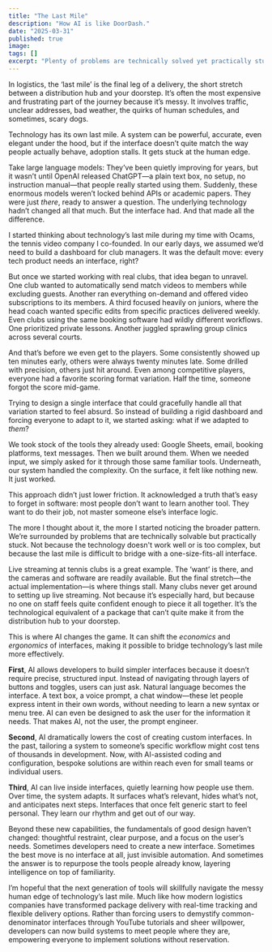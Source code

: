 ```yaml
---
title: "The Last Mile"
description: "How AI is like DoorDash."
date: "2025-03-31"
published: true
image: 
tags: []
excerpt: "Plenty of problems are technically solved yet practically stuck, not because the machinery falters, but because no single interface can carry it across the messy terrain of human behavior."
---
```

In logistics, the ‘last mile’ is the final leg of a delivery, the short stretch between a distribution hub and your doorstep. It’s often the most expensive and frustrating part of the journey because it’s messy. It involves traffic, unclear addresses, bad weather, the quirks of human schedules, and sometimes, scary dogs.

Technology has its own last mile. A system can be powerful, accurate, even elegant under the hood, but if the interface doesn’t quite match the way people actually behave, adoption stalls. It gets stuck at the human edge.

Take large language models: They’ve been quietly improving for years, but it wasn’t until OpenAI released ChatGPT—a plain text box, no setup, no instruction manual—that people really started using them. Suddenly, these enormous models weren’t locked behind APIs or academic papers. They were just *there*, ready to answer a question. The underlying technology hadn’t changed all that much. But the interface had. And that made all the difference.

I started thinking about technology’s last mile during my time with Ocams, the tennis video company I co-founded. In our early days, we assumed we’d need to build a dashboard for club managers. It was the default move: every tech product needs an interface, right?

But once we started working with real clubs, that idea began to unravel. One club wanted to automatically send match videos to members while excluding guests. Another ran everything on-demand and offered video subscriptions to its members. A third focused heavily on juniors, where the head coach wanted specific edits from specific practices delivered weekly. Even clubs using the same booking software had wildly different workflows. One prioritized private lessons. Another juggled sprawling group clinics across several courts.

And that’s before we even get to the players. Some consistently showed up ten minutes early, others were always twenty minutes late. Some drilled with precision, others just hit around. Even among competitive players, everyone had a favorite scoring format variation. Half the time, someone forgot the score mid-game.

Trying to design a single interface that could gracefully handle all that variation started to feel absurd. So instead of building a rigid dashboard and forcing everyone to adapt to it, we started asking: what if we adapted to *them*?

We took stock of the tools they already used: Google Sheets, email, booking platforms, text messages. Then we built around them. When we needed input, we simply asked for it through those same familiar tools. Underneath, our system handled the complexity. On the surface, it felt like nothing new. It just worked.

This approach didn’t just lower friction. It acknowledged a truth that’s easy to forget in software: most people don’t want to learn another tool. They want to do their job, not master someone else’s interface logic.

The more I thought about it, the more I started noticing the broader pattern. We’re surrounded by problems that are technically solvable but practically stuck. Not because the technology doesn't work well or is too complex, but because the last mile is difficult to bridge with a one-size-fits-all interface.

Live streaming at tennis clubs is a great example. The ‘want’ is there, and the cameras and software are readily available. But the final stretch—the actual implementation—is where things stall. Many clubs never get around to setting up live streaming. Not because it’s especially hard, but because no one on staff feels quite confident enough to piece it all together. It’s the technological equivalent of a package that can’t quite make it from the distribution hub to your doorstep.

This is where AI changes the game. It can shift the *economics* and *ergonomics* of interfaces, making it possible to bridge technology’s last mile more effectively.

**First**, AI allows developers to build simpler interfaces because it doesn’t require precise, structured input. Instead of navigating through layers of buttons and toggles, users can just ask. Natural language becomes the interface. A text box, a voice prompt, a chat window—these let people express intent in their own words, without needing to learn a new syntax or menu tree. AI can even be designed to ask the user for the information it needs. That makes AI, not the user, the prompt engineer.

**Second**, AI dramatically lowers the cost of creating custom interfaces. In the past, tailoring a system to someone’s specific workflow might cost tens of thousands in development. Now, with AI-assisted coding and configuration, bespoke solutions are within reach even for small teams or individual users.

**Third**, AI can live inside interfaces, quietly learning how people use them. Over time, the system adapts. It surfaces what’s relevant, hides what’s not, and anticipates next steps. Interfaces that once felt generic start to feel personal. They learn our rhythm and get out of our way.

Beyond these new capabilities, the fundamentals of good design haven’t changed: thoughtful restraint, clear purpose, and a focus on the user’s needs. Sometimes developers need to create a new interface. Sometimes the best move is no interface at all, just invisible automation. And sometimes the answer is to repurpose the tools people already know, layering intelligence on top of familiarity.

I’m hopeful that the next generation of tools will skillfully navigate the messy human edge of technology’s last mile. Much like how modern logistics companies have transformed package delivery with real-time tracking and flexible delivery options. Rather than forcing users to demystify common-denominator interfaces through YouTube tutorials and sheer willpower, developers can now build systems to meet people where they are, empowering everyone to implement solutions without reservation.